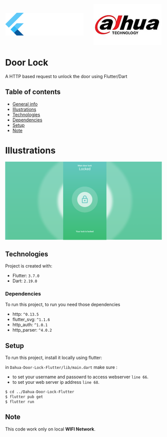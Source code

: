 
<div style="display: flex; justify-content: space-between; align-items: center;">
    <div style="box-sizing: border-box; width: 100%">
    <img
        alt="Flutter"
        src="/images/flutter.png"
    />
    </div>
    <div style="box-sizing: border-box; width: 100%">
    <img
        style="float: right;"
        alt="Dahua"
        src="/images/Dahua.jpg"
    />
    </div>
</div>



# Door Lock

A HTTP based request to unlock the door using Flutter/Dart

## Table of contents
* [General info](#door-lock)
* [Illustrations](#illustrations)
* [Technologies](#technologies)
* [Dependencies](#dependencies)
* [Setup](#setup)
* [Note](#note)

# Illustrations
![app](images/app.png)

## Technologies
Project is created with:
* Flutter: `3.7.0`
* Dart: `2.19.0`

### Dependencies
To run this project, to run you need those dependencies
* http: `^0.13.5`
* flutter_svg: `^1.1.6`
* http_auth: `^1.0.1`
* http_parser: `^4.0.2`



## Setup
To run this project, install it locally using flutter:

in `Dahua-Door-Lock-Flutter/lib/main.dart` make sure :
* to set your username and passowrd to access webserver `line 66`.
* to set your web server ip address `line 68`.
```
$ cd ../Dahua-Door-Lock-Flutter
$ flutter pub get
$ flutter run
```

## Note

This code work only on local **WIFI Network**.

